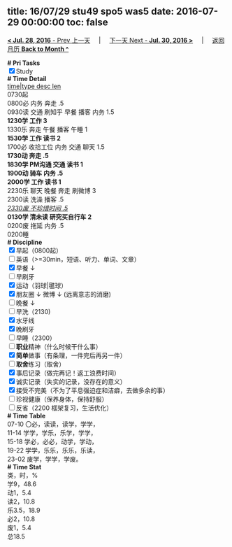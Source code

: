 title: 16/07/29 stu49 spo5 was5
date: 2016-07-29 00:00:00
toc: false
---
[**< Jul. 28, 2016** - Prev 上一天](/lifelogs/2016/07/d28.html) &nbsp; &nbsp; | &nbsp; &nbsp; [下一天 Next - **Jul. 30, 2016 >**](/lifelogs/2016/07/d30.html) &nbsp; &nbsp; |  &nbsp; &nbsp; [返回月历 **Back to Month ^**](/lifelogs/2016/07/index.html)
<br/><div><b># Pri Tasks</b></div><div><input checked="true" type="checkbox"/>Study</div><div><b># Time Detail</b></div><div><u>time|type desc len</u></div><div>0730起</div><div>0800必 内务 奔走 .5</div><div>0930读 交通 刷知乎 早餐 播客 内务 1.5</div><div><b>1230学 工作 3</b></div><div>1330乐 奔走 午餐 播客 午睡 1</div><div><b>1530学 工作 读书 2</b></div><div>1700必 收拾工位 内务 交通 聊天 1.5</div><div><b>1730动 奔走 .5</b></div><div><b>1830学 PM沟通 交通 读书 1</b></div><div><b>1900动 骑车 内务 .5</b></div><div><b>2000学 工作 读书 1</b></div><div>2230乐 聊天 晚餐 奔走 刷微博 3</div><div>2300读 洗澡 播客 .5</div><div><u><i>2330废 不珍惜时间 .5</i></u></div><div><b>0130学 清未读 研究买自行车 2</b></div><div>0200废 拖延 内务 .5</div><div>0200睡</div><div><b># Discipline</b></div><div><input checked="true" type="checkbox"/>早起（0800起）</div><div><input type="checkbox"/>英语（&gt;=30min，短语、听力、单词、文章）</div><div><input checked="true" type="checkbox"/>早餐 ↓</div><div><input type="checkbox"/>早刷牙</div><div><input checked="true" type="checkbox"/>运动（羽球|毽球）</div><div><input checked="true" type="checkbox"/>朋友圈 ↓ 微博 ↓ (远离意志的消磨)</div><div><input type="checkbox"/>晚餐 ↓</div><div><input type="checkbox"/>早洗（2130)</div><div><input checked="true" type="checkbox"/>水牙线</div><div><input checked="true" type="checkbox"/>晚刷牙</div><div><input type="checkbox"/>早睡（2300）</div><div><input type="checkbox"/><b>职业</b>精神（什么时候干什么事）</div><div><input checked="true" type="checkbox"/><b>简单</b>做事（有条理，一件完后再另一件）</div><div><input type="checkbox"/><b>取舍</b>练习（取舍）</div><div><input checked="true" type="checkbox"/>事后记录（做完再记！返工浪费时间）</div><div><input checked="true" type="checkbox"/>诚实记录（失实的记录，没存在的意义）</div><div><input checked="true" type="checkbox"/>接受不完美（不为了平息强迫症和洁癖，去做多余的事）</div><div><input type="checkbox"/>珍视健康（保养身体，保持舒服）</div><div><input type="checkbox"/>反省（2200 框架复习，生活优化）</div><div><b># Time Table</b></div><div>07-10 〇必，读读，读学，学学，</div><div>11-14 学学，学乐，乐学，学学，</div><div>15-18 学必，必必，动学，学动，</div><div>19-22 学学，乐乐，乐乐，乐读，</div><div>23-02 废学，学学，学废。</div><div><b># Time Stat</b></div><div>类，时，%</div><div>学9，48.6</div><div>动1，5.4</div><div>读2，10.8</div><div>乐3.5，18.9</div><div>必2，10.8</div><div>废1，5.4</div><div>总18.5</div>